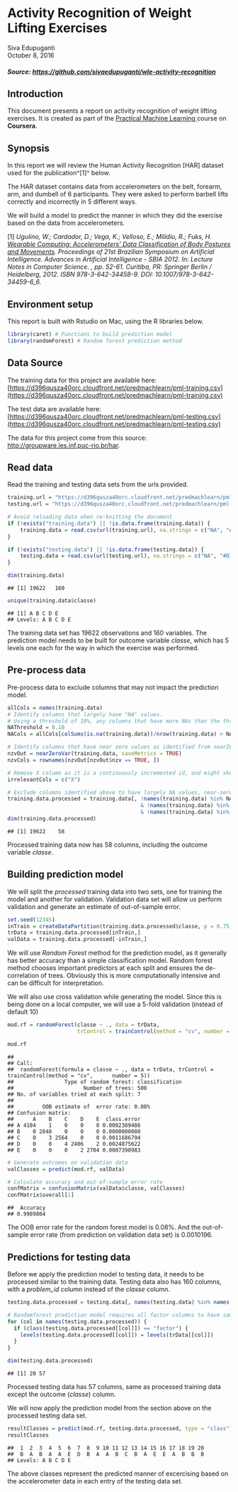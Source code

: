# Activity Recognition of Weight Lifting Exercises
Siva Edupuganti  
October 8, 2016  
##### Source: https://github.com/sivaedupuganti/wle-activity-recognition

## Introduction
This document presents a report on activity recognition of weight lifting exercises. It is created as part of the [Practical Machine Learning ](https://www.coursera.org/learn/practical-machine-learning) course on **Coursera**.

## Synopsis
In this report we will review the Human Activity Recognition [HAR] dataset used for the publication^[1]^ below.

The HAR dataset contains data from accelerometers on the belt, forearm, arm, and dumbell of 6 participants. They were asked to perform barbell lifts correctly and incorrectly in 5 different ways. 

We will build a model to predict the manner in which they did the exercise based on the data from accelerometers.

[1] *Ugulino, W.; Cardador, D.; Vega, K.; Velloso, E.; Milidiu, R.; Fuks, H. [Wearable Computing: Accelerometers' Data Classification of Body Postures and Movements](http://groupware.les.inf.puc-rio.br/work.jsf?p1=10335). Proceedings of 21st Brazilian Symposium on Artificial Intelligence. Advances in Artificial Intelligence - SBIA 2012. In: Lecture Notes in Computer Science. , pp. 52-61. Curitiba, PR: Springer Berlin / Heidelberg, 2012. ISBN 978-3-642-34458-9. DOI: 10.1007/978-3-642-34459-6_6.*

## Environment setup
This report is built with Rstudio on Mac, using the R libraries below.

```r
library(caret) # Functions to build prediction model
library(randomForest) # Random forest prediction method
```

## Data Source
The training data for this project are available here:
[https://d396qusza40orc.cloudfront.net/predmachlearn/pml-training.csv](https://d396qusza40orc.cloudfront.net/predmachlearn/pml-training.csv)

The test data are available here:
[https://d396qusza40orc.cloudfront.net/predmachlearn/pml-testing.csv](https://d396qusza40orc.cloudfront.net/predmachlearn/pml-testing.csv)

The data for this project come from this source: http://groupware.les.inf.puc-rio.br/har.

## Read data
Read the training and testing data sets from the urls provided. 

```r
training.url = "https://d396qusza40orc.cloudfront.net/predmachlearn/pml-training.csv"
testing.url = "https://d396qusza40orc.cloudfront.net/predmachlearn/pml-testing.csv"

# Avoid reloading data when re-knitting the document
if (!exists("training.data") || !is.data.frame(training.data)) {
    training.data = read.csv(url(training.url), na.strings = c("NA", "#DIV/0!", ""))
}

if (!exists("testing.data") || !is.data.frame(testing.data)) {
    testing.data = read.csv(url(testing.url), na.strings = c("NA", "#DIV/0!", ""))
}

dim(training.data)
```

```
## [1] 19622   160
```

```r
unique(training.data$classe)
```

```
## [1] A B C D E
## Levels: A B C D E
```

The training data set has 19622 observations and 160 variables. The prediction model needs to be built for outcome variable *classe*, which has 5 levels one each for the way in which the exercise was performed.

## Pre-process data
Pre-process data to exclude columns that may not impact the prediction model.

```r
allCols = names(training.data)
# Identify columns that largely have "NA" values. 
# Using a threshold of 10%, any columns that have more NAs than the threshold will be dropped
NAThreshold = 0.10 
NACols = allCols[colSums(is.na(training.data))/nrow(training.data) > NAThreshold]

# Identify columns that have near zero values as identified from nearZeroVar()
nzvOut = nearZeroVar(training.data, saveMetrics = TRUE)
nzvCols = rownames(nzvOut[nzvOut$nzv == TRUE, ])

# Remove X column as it is a continuously incremented id, and might skew the prediction model
irrelevantCols = c("X")

# Exclude columns identified above to have largely NA values, near-zero variance, or irrelevant to the prediction model
training.data.processed = training.data[, !names(training.data) %in% NACols 
                                          & !names(training.data) %in% nzvCols 
                                          & !names(training.data) %in% irrelevantCols]
dim(training.data.processed)
```

```
## [1] 19622    58
```

Processed training data now has 58 columns, including the outcome variable *classe*. 

## Building prediction model
We will split the *processed* training data into two sets, one for training the model and another for validation. Validation data set will allow us perform validation and generate an estimate of out-of-sample error.


```r
set.seed(12345)
inTrain = createDataPartition(training.data.processed$classe, p = 0.75, list = FALSE)
trData = training.data.processed[inTrain,]
valData = training.data.processed[-inTrain,]
```

We will use *Random Forest* method for the prediction model, as it generally has better accuracy than a simple classification model. Random forest method chooses important predictors at each split and ensures the de-correlation of trees. Obviously this is more computationally intensive and can be difficult for interpretation.

We will also use cross validation while generating the model. Since this is being done on a local computer, we will use a 5-fold validation (instead of default 10)


```r
mod.rf = randomForest(classe ~ ., data = trData,
                      trControl = trainControl(method = "cv", number = 5))

mod.rf
```

```
## 
## Call:
##  randomForest(formula = classe ~ ., data = trData, trControl = trainControl(method = "cv",      number = 5)) 
##                Type of random forest: classification
##                      Number of trees: 500
## No. of variables tried at each split: 7
## 
##         OOB estimate of  error rate: 0.08%
## Confusion matrix:
##      A    B    C    D    E  class.error
## A 4184    1    0    0    0 0.0002389486
## B    0 2848    0    0    0 0.0000000000
## C    0    3 2564    0    0 0.0011686794
## D    0    0    4 2406    2 0.0024875622
## E    0    0    0    2 2704 0.0007390983
```

```r
# Generate outcomes on validation data
valClasses = predict(mod.rf, valData)

# Calculate accuracy and out-of-sample error rate
confMatrix = confusionMatrix(valData$classe, valClasses)
confMatrix$overall[1]
```

```
##  Accuracy 
## 0.9989804
```

The OOB error rate for the random forest model is 0.08%. And the out-of-sample error rate (from prediction on validation data set) is 0.0010196.

## Predictions for testing data
Before we apply the prediction model to testing data, it needs to be processed similar to the training data.
Testing data also has 160 columns, with a *problem_id* column instead of the *classe* column.


```r
testing.data.processed = testing.data[, names(testing.data) %in% names(training.data.processed)]

# Randomforest prediction model requires all factor columns to have same levels in both training & testing data
for (col in names(testing.data.processed)) {
  if (class(testing.data.processed[[col]]) == "factor") {
    levels(testing.data.processed[[col]]) = levels(trData[[col]])
  }
}

dim(testing.data.processed)
```

```
## [1] 20 57
```

Processed testing data has 57 columns, same as processed training data except the outcome (*classe*) column.

We will now apply the prediction model from the section above on the processed testing data set. 

```r
resultClasses = predict(mod.rf, testing.data.processed, type = "class")
resultClasses
```

```
##  1  2  3  4  5  6  7  8  9 10 11 12 13 14 15 16 17 18 19 20 
##  B  A  B  A  A  E  D  B  A  A  B  C  B  A  E  E  A  B  B  B 
## Levels: A B C D E
```

The above classes represent the predicted manner of excercising based on the accelerometer data in each entry of the testing data set.

